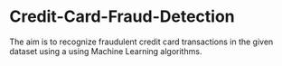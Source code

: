 # Credit-Card-Fraud-Detection
The aim is to recognize fraudulent credit card transactions in the given dataset using a using Machine Learning algorithms.
